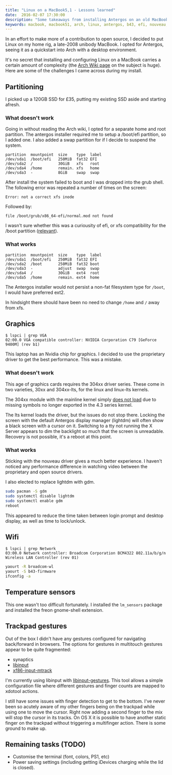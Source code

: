 ```yaml
---
title: "Linux on a MacBook5,1 - Lessons learned"
date:  2016-02-07 17:30:00
description: "Some takeaways from installing Antergos on an old MacBook"
keywords: macbook, macbook51, arch, linux, antergos, b43, efi, nouveau, gdm, lightdm
---
```


In an effort to make more of a contribution to open source, I decided to put Linux on my home rig, a late-2008 unibody MacBook. I opted for Antergos, seeing it as a quickstart into Arch with a desktop environment.

It's no secret that installing and configuring Linux on a MacBook carries a certain amount of complexity (the [Arch Wiki page](https://wiki.archlinux.org/index.php/MacBook) on the subject is huge). Here are some of the challenges I came across during my install.

## Partitioning

I picked up a 120GB SSD for £35, putting my existing SSD aside and starting afresh.

### What doesn't work

Going in without reading the Arch wiki, I opted for a separate home and root partition. The antergos installer required me to setup a /boot/efi partition, so I added one. I also added a swap partition for if I decide to suspend the system.

~~~nohighlight
partition  mountpoint  size    type  label
/dev/sda1  /boot/efi   250MiB  fat32 EFI
/dev/sda2  /           30GiB   xfs   root
/dev/sda4  /home       remain. xfs   home
/dev/sda3  -           8GiB    swap  swap
~~~

After install the system failed to boot and I was dropped into the grub shell. The following error was repeated a number of times on the screen:

~~~nohighlight
Error: not a correct xfs inode
~~~

Followed by:

~~~nohighlight
file /boot/grub/x86_64-efi/normal.mod not found
~~~

I wasn't sure whether this was a curiousity of efi, or xfs compatibility for the /boot partition ([relevant](https://bugs.debian.org/cgi-bin/bugreport.cgi?bug=802138)).

### What works

~~~nohighlight
partition  mountpoint  size    type  label
/dev/sda1  /boot/efi   250MiB  fat32 EFI
/dev/sda2  /boot       250MiB  fat32 boot
/dev/sda3  -           adjust  swap  swap
/dev/sda4  /           30GiB   ext4  root
/dev/sda5  /home       remain. ext4  home
~~~

The Antergos installer would not persist a non-fat filesystem type for `/boot`, I would have preferred ext2.

In hindsight there should have been no need to change `/home` and `/` away from xfs.

## Graphics

~~~nohighlight
$ lspci | grep VGA
02:00.0 VGA compatible controller: NVIDIA Corporation C79 [GeForce 9400M] (rev b1)
~~~

This laptop has an Nvidia chip for graphics. I decided to use the proprietary driver to get the best performance. This was a mistake.

### What doesn't work

This age of graphics cards requires the 304xx driver series. These come in two varieties, 30xx and 304xx-lts, for the linux and linux-lts kernels.

The 304xx module with the mainline kernel simply [does not load](https://bugs.archlinux.org/task/47092) due to missing symbols no longer exported in the 4.3 series kernel.

The lts kernel loads the driver, but the issues do not stop there. Locking the screen with the default Antergos display manager (lightdm) will often show a black screen with a cursor on it. Switching to a tty not running the X Server appears to dim the backlight so much that the screen is unreadable. Recovery is not possible, it's a reboot at this point.

### What works
Sticking with the nouveau driver gives a much better experience. I haven't noticed any performance difference in watching video between the proprietary and open source drivers.

I also elected to replace lightdm with gdm.

~~~bash
sudo pacman -S gdm
sudo systemctl disable lightdm
sudo systemctl enable gdm
reboot
~~~

This appeared to reduce the time taken between login prompt and desktop display, as well as time to lock/unlock.

## Wifi

~~~nohighlight
$ lspci | grep Network
03:00.0 Network controller: Broadcom Corporation BCM4322 802.11a/b/g/n Wireless LAN Controller (rev 01)
~~~

~~~bash
yaourt -R broadcom-wl
yaourt -S b43-firmware
ifconfig -a
~~~

## Temperature sensors

This one wasn't too difficult fortunately. I installed the `lm_sensors` package and installed the freon gnome-shell extension.

## Trackpad gestures

Out of the box I didn't have any gestures configured for navigating back/forward in browsers. The options for gestures in multitouch gestures appear to be quite fragmented:

* synaptics
* [libinput](https://www.freedesktop.org/wiki/Software/libinput/)
* [xf86-input-mtrack](https://github.com/BlueDragonX/xf86-input-mtrack)

I'm currently using libinput with [libinput-gestures](https://github.com/bulletmark/libinput-gestures). This tool allows a simple configuration file where different gestures and finger counts are mapped to xdotool actions.

I still have some issues with finger detection to get to the bottom. I've never been so acutely aware of my other fingers being on the trackpad while using one to move the cursor. Right now adding a second finger to the mix will stop the cursor in its tracks. On OS X it is possible to have another static finger on the trackpad without triggering a multifinger action. There is some ground to make up.

## Remaining tasks (TODO)

* Customise the terminal (font, colors, PS1, etc)
* Power saving settings (including getting iDevices charging while the lid is closed).